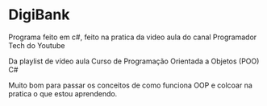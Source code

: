 # DigiBank
Programa feito em c#, feito na pratica da video aula do canal Programador Tech do Youtube

Da playlist de vídeo aula Curso de Programação Orientada a Objetos (POO) C#

Muito bom para passar os conceitos de como funciona OOP e colcoar na pratica o que estou aprendendo.
